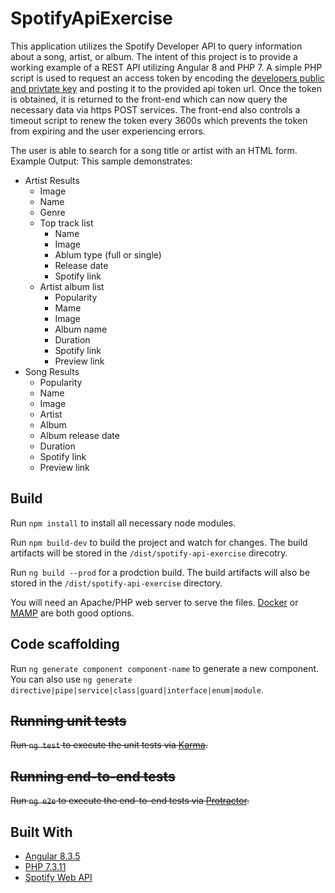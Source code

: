 # SpotifyApiExercise
This application utilizes the Spotify Developer API to query information about a song, artist, or album. The intent of this project is to provide a working example of a REST API utilizing Angular 8 and PHP 7. A simple PHP script is used to request an access token by encoding the [developers public and privtate key](https://developer.spotify.com/dashboard/applications) and posting it to the provided api token url. Once the token is obtained, it is returned to the front-end which can now query the necessary data via https POST services. The front-end also controls a timeout script to renew the token every 3600s which prevents the token from expiring and the user experiencing errors. 


The user is able to search for a song title or artist with an HTML form.
Example Output:
This sample demonstrates:
* Artist Results
  * Image
  * Name
  * Genre
  * Top track list
    * Name
    * Image
    * Ablum type (full or single)
    * Release date
    * Spotify link
  * Artist album list
    * Popularity
    * Mame
    * Image
    * Album name
    * Duration
    * Spotify link
    * Preview link
* Song Results
  * Popularity
  * Name
  * Image
  * Artist
  * Album
  * Album release date
  * Duration
  * Spotify link
  * Preview link


## Build

Run `npm install` to install all necessary node modules.

Run `npm build-dev` to build the project and watch for changes. The build artifacts will be stored in the `/dist/spotify-api-exercise` direcotry.

Run `ng build --prod` for a prodction build. The build artifacts will also be stored in the `/dist/spotify-api-exercise` directory.

 
You will need an Apache/PHP web server to serve the files. [Docker](https://www.docker.com/get-started) or [MAMP](https://www.mamp.info/en/downloads/) are both good options.



## Code scaffolding

Run `ng generate component component-name` to generate a new component. You can also use `ng generate directive|pipe|service|class|guard|interface|enum|module`.

## ~~Running unit tests~~

~~Run `ng test` to execute the unit tests via [Karma](https://karma-runner.github.io).~~

## ~~Running end-to-end tests~~

~~Run `ng e2e` to execute the end-to-end tests via [Protractor](http://www.protractortest.org/).~~

## Built With

* [Angular 8.3.5](https://angular.io/)
* [PHP 7.3.11](https://www.php.net/)
* [Spotify Web API](https://developer.spotify.com/documentation/web-api/)
